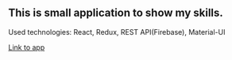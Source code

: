 ## This is small application to show my skills.

Used technologies: React, Redux, REST API(Firebase), Material-UI

[Link to app](https://mini-shop-3e02e.firebaseapp.com "Mini Shop")